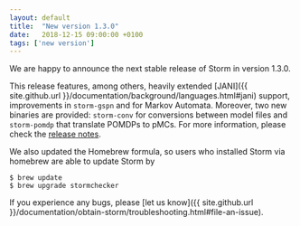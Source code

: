 ```yaml
---
layout: default
title:  "New version 1.3.0"
date:   2018-12-15 09:00:00 +0100
tags: ['new version']
---
```


We are happy to announce the next stable release of Storm in version 1.3.0.
<!--more-->

This release features, among others, heavily extended [JANI]({{ site.github.url }}/documentation/background/languages.html#jani) support, improvements in `storm-gspn` and for Markov Automata.
Moreover, two new binaries are provided: `storm-conv` for conversions between model files and `storm-pomdp` that translate POMDPs to pMCs.
For more information, please check the [release notes](https://github.com/moves-rwth/storm/releases/tag/1.3.0).

We also updated the Homebrew formula, so users who installed Storm via homebrew are able to update Storm by

```console
$ brew update
$ brew upgrade stormchecker
```

If you experience any bugs, please [let us know]({{ site.github.url }}/documentation/obtain-storm/troubleshooting.html#file-an-issue).
